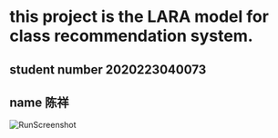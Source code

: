 # this project is the LARA model for class recommendation system.
## student number  2020223040073
## name 陈祥
![RunScreenshot](https://github.com/thesakura/RecommendationSystem/blob/master/LARA/RunScreenshot.PNG)